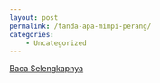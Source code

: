 ```yaml
---
layout: post
permalink: /tanda-apa-mimpi-perang/
categories:
    - Uncategorized
---
```


[Baca Selengkapnya](/01)